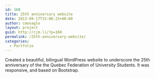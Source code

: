 ```yaml
---
id: 168
title: 25th anniversary website
date: 2013-09-17T15:06:23+00:00
author: cmonagle
layout: project
guid: http://cjm.li/?p=168
permalink: /25th-anniversary-website/
categories:
  - Portfolio
---
```

Created a beautiful, bilingual WordPress website to underscore the 25th anniversary of the the Quebec Federation of University Students. It was responsive, and based on Bootstrap.
